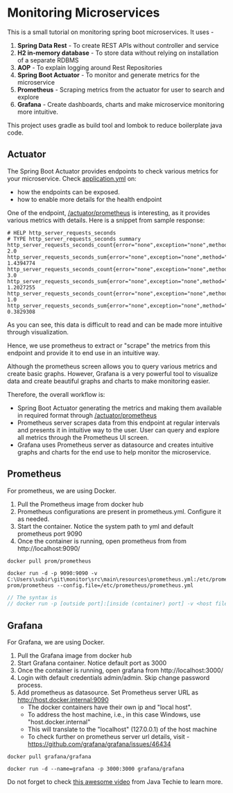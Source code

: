 # Monitoring Microservices

This is a small tutorial on monitoring spring boot microservices. It uses -
1. **Spring Data Rest** - To create REST APIs without controller and service
2. **H2 in-memory database** - To store data without relying on installation of a separate RDBMS  
3. **AOP** - To explain logging around Rest Repositories
4. **Spring Boot Actuator** - To monitor and generate metrics for the microservice
5. **Prometheus** - Scraping metrics from the actuator for user to search and explore
6. **Grafana** - Create dashboards, charts and make microservice monitoring more intuitive.

This project uses gradle as build tool and lombok to reduce boilerplate java code.

## Actuator
The Spring Boot Actuator provides endpoints to check various metrics for your microservice. Check [application.yml](src/main/resources/application.yml) on:
* how the endpoints can be exposed.
* how to enable more details for the health endpoint

One of the endpoint, [/actuator/prometheus](http://localhost:8080/actuator/prometheus) is interesting, as it provides various metrics with details. Here is a snippet from sample response:
```textmate
# HELP http_server_requests_seconds  
# TYPE http_server_requests_seconds summary
http_server_requests_seconds_count{error="none",exception="none",method="GET",outcome="SUCCESS",status="200",uri="/actuator/prometheus",} 2.0
http_server_requests_seconds_sum{error="none",exception="none",method="GET",outcome="SUCCESS",status="200",uri="/actuator/prometheus",} 1.4394774
http_server_requests_seconds_count{error="none",exception="none",method="POST",outcome="SUCCESS",status="201",uri="/student",} 3.0
http_server_requests_seconds_sum{error="none",exception="none",method="POST",outcome="SUCCESS",status="201",uri="/student",} 1.2027255
http_server_requests_seconds_count{error="none",exception="none",method="GET",outcome="SUCCESS",status="200",uri="/student",} 1.0
http_server_requests_seconds_sum{error="none",exception="none",method="GET",outcome="SUCCESS",status="200",uri="/student",} 0.3829308
```
As you can see, this data is difficult to read and can be made more intuitive through visualization.

Hence, we use prometheus to extract or "scrape" the metrics from this endpoint and provide it to end use in an intuitive way.

Although the prometheus screen allows you to query various metrics and create basic graphs. However, Grafana is a very powerful tool to visualize data and create beautiful graphs and charts to make monitoring easier.

Therefore, the overall workflow is:
* Spring Boot Actuator generating the metrics and making them available in required format through [/actuator/prometheus](http://localhost:8080/actuator/prometheus)
* Prometheus server scrapes data from this endpoint at regular intervals and presents it in intuitive way to the user. User can query and explore all metrics through the Prometheus UI screen.
* Grafana uses Prometheus server as datasource and creates intuitive graphs and charts for the end use to help monitor the microservice.

## Prometheus
For prometheus, we are using Docker.
1. Pull the Prometheus image from docker hub
2. Prometheus configurations are present in prometheus.yml. Configure it as needed.
3. Start the container. Notice the system path to yml and default prometheus port 9090
4. Once the container is running, open prometheus from from http://localhost:9090/
```shell
docker pull prom/prometheus
```
```shell
docker run -d -p 9090:9090 -v C:\Users\subir\git\monitor\src\main\resources\prometheus.yml:/etc/prometheus/prometheus.yml prom/prometheus --config.file=/etc/prometheus/prometheus.yml
```
```java
// The syntax is
// docker run -p [outside port]:[inside (container) port] -v <host file path to yml>:<config path in container where it will be copied> <image name> --config.file=<to use config from file inside the container>
```

## Grafana
For Grafana, we are using Docker.
1. Pull the Grafana image from docker hub
2. Start Grafana container. Notice default port as 3000
3. Once the container is running, open grafana from http://localhost:3000/
4. Login with default credentials admin/admin. Skip change password process.
5. Add prometheus as datasource. Set Prometheus server URL as http://host.docker.internal:9090
    * The docker containers have their own ip and "local host".
    * To address the host machine, i.e., in this case Windows, use "host.docker.internal"
    * This will translate to the "localhost" (127.0.0.1) of the host machine
    * To check further on prometheus server url details, visit - https://github.com/grafana/grafana/issues/46434
```shell
docker pull grafana/grafana
```
```shell
docker run -d --name=grafana -p 3000:3000 grafana/grafana
```

Do not forget to check [this awesome video](https://www.youtube.com/watch?v=2wr9njNdywk&t=600s&ab_channel=JavaTechie) from Java Techie to learn more.